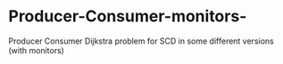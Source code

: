 # Producer-Consumer-monitors-
Producer Consumer Dijkstra problem for SCD in some different versions (with monitors)
